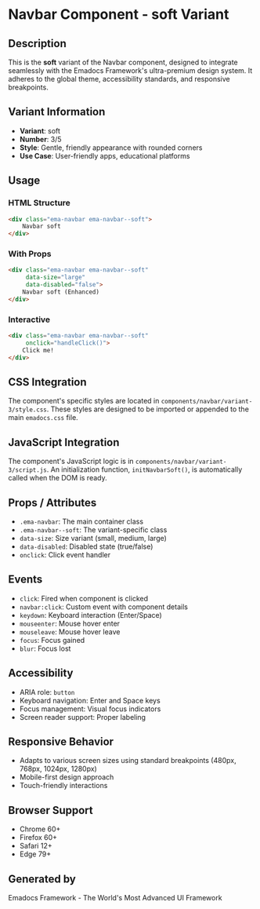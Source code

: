 # Navbar Component - soft Variant

## Description
This is the **soft** variant of the Navbar component, designed to integrate seamlessly with the Emadocs Framework's ultra-premium design system. It adheres to the global theme, accessibility standards, and responsive breakpoints.

## Variant Information
- **Variant**: soft
- **Number**: 3/5
- **Style**: Gentle, friendly appearance with rounded corners
- **Use Case**: User-friendly apps, educational platforms

## Usage

### HTML Structure
```html
<div class="ema-navbar ema-navbar--soft">
    Navbar soft
</div>
```

### With Props
```html
<div class="ema-navbar ema-navbar--soft" 
     data-size="large" 
     data-disabled="false">
    Navbar soft (Enhanced)
</div>
```

### Interactive
```html
<div class="ema-navbar ema-navbar--soft" 
     onclick="handleClick()">
    Click me!
</div>
```

## CSS Integration
The component's specific styles are located in `components/navbar/variant-3/style.css`. These styles are designed to be imported or appended to the main `emadocs.css` file.

## JavaScript Integration
The component's JavaScript logic is in `components/navbar/variant-3/script.js`. An initialization function, `initNavbarSoft()`, is automatically called when the DOM is ready.

## Props / Attributes
- `.ema-navbar`: The main container class
- `.ema-navbar--soft`: The variant-specific class
- `data-size`: Size variant (small, medium, large)
- `data-disabled`: Disabled state (true/false)
- `onclick`: Click event handler

## Events
- `click`: Fired when component is clicked
- `navbar:click`: Custom event with component details
- `keydown`: Keyboard interaction (Enter/Space)
- `mouseenter`: Mouse hover enter
- `mouseleave`: Mouse hover leave
- `focus`: Focus gained
- `blur`: Focus lost

## Accessibility
- ARIA role: `button`
- Keyboard navigation: Enter and Space keys
- Focus management: Visual focus indicators
- Screen reader support: Proper labeling

## Responsive Behavior
- Adapts to various screen sizes using standard breakpoints (480px, 768px, 1024px, 1280px)
- Mobile-first design approach
- Touch-friendly interactions

## Browser Support
- Chrome 60+
- Firefox 60+
- Safari 12+
- Edge 79+

## Generated by
Emadocs Framework - The World's Most Advanced UI Framework

